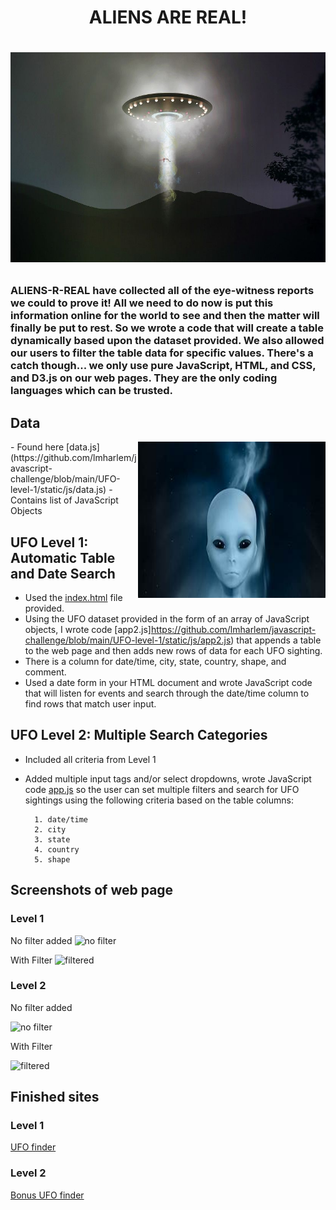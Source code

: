 <h1 align="center"> ALIENS ARE REAL!<h1>

<p align="center">
  <img width="1000" src="https://github.com/lmharlem/javascript-challenge/blob/main/UFO-level-1/static/images/abduction.jpg" alt="Alien Abduction">
</p>

### ALIENS-R-REAL have collected all of the eye-witness reports we could to prove it! All we need to do now is put this information online for the world to see and then the matter will finally be put to rest. So we wrote a code that will create a table dynamically based upon the dataset provided. We also allowed our users to filter the table data for specific values. There's a catch though... we only use pure JavaScript, HTML, and CSS, and D3.js on our web pages. They are the only coding languages which can be trusted.

## Data

<img align="right" width="300" height="250" src="https://github.com/lmharlem/javascript-challenge/blob/main/UFO-level-1/static/images/alien.jpg">
- Found here [data.js](https://github.com/lmharlem/javascript-challenge/blob/main/UFO-level-1/static/js/data.js)
- Contains list of JavaScript Objects

## UFO Level 1: Automatic Table and Date Search

- Used the [index.html](https://https://github.com/lmharlem/javascript-challenge/blob/main/UFO-level-1/index.html) file provided.
- Using the UFO dataset provided in the form of an array of JavaScript objects, I wrote code [app2.js]https://github.com/lmharlem/javascript-challenge/blob/main/UFO-level-1/static/js/app2.js) that appends a table to the web page and then adds new rows of data for each UFO sighting.
- There is a column for date/time, city, state, country, shape, and comment.
- Used a date form in your HTML document and wrote JavaScript code that will listen for events and search through the date/time column to find rows that match user input.

## UFO Level 2: Multiple Search Categories

- Included all criteria from Level 1
- Added multiple input tags and/or select dropdowns, wrote JavaScript code [app.js](https://github.com/lmharlem/javascript-challenge/blob/main/UFO-level-2/static/js/app.js) so the user can set multiple filters and search for UFO sightings using the following criteria based on the table columns:

        1. date/time
        2. city
        3. state
        4. country
        5. shape

## Screenshots of web page

### Level 1

No filter added
![no filter](https://github.com/Corters22/javascript-challenge/blob/main/UFO-level-1/static/images/screenshot-no_filter.PNG)

With Filter
![filtered](https://github.com/Corters22/javascript-challenge/blob/main/UFO-level-1/static/images/screenshot-with_filter.PNG)

### Level 2

No filter added

![no filter](https://github.com/Corters22/javascript-challenge/blob/main/UFO-level-2/static/images/screenshot-no_filter.PNG)

With Filter

![filtered](https://github.com/Corters22/javascript-challenge/blob/main/UFO-level-2/static/images/screenshot-with_filter.PNG)

## Finished sites
### Level 1
[UFO finder](https://corters22.github.io/javascript-challenge/UFO-level-1/index.html)

### Level 2
[Bonus UFO finder](https://corters22.github.io/javascript-challenge/UFO-level-2/index.html)
